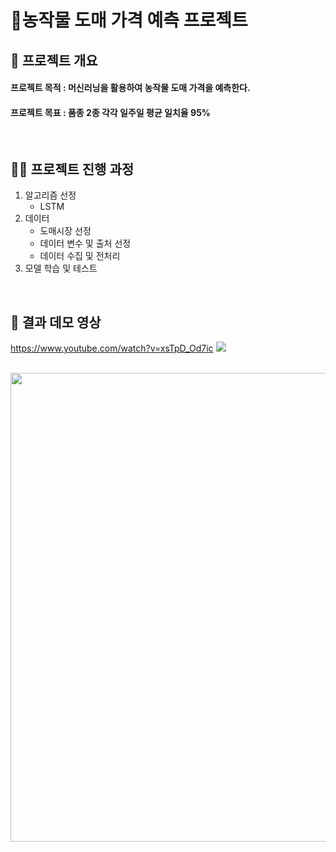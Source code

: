 # 🌿농작물 도매 가격 예측 프로젝트

## 🌱 프로젝트 개요
#### 프로젝트 목적 : 머신러닝을 활용하여 농작물 도매 가격을 예측한다.
#### 프로젝트 목표 : 품종 2종 각각 일주일 평균 일치율 95%

<br/>

## 👩‍💻 프로젝트 진행 과정
1. 알고리즘 선정
   - LSTM
2. 데이터
   - 도매시장 선정
   - 데이터 변수 및 출처 선정
   - 데이터 수집 및 전처리
3. 모델 학습 및 테스트

<br/>

## 🎥 결과 데모 영상
https://www.youtube.com/watch?v=xsTpD_Od7ic
<a href="https://www.youtube.com/watch?v=xsTpD_Od7ic" target="_blank">
    <img src="https://img.shields.io/badge/ -FF0000?style=social&logo=youtube"/>
</a>

<br/>
<a href="https://www.youtube.com/watch?v=xsTpD_Od7ic" target="_blank">
    <img src="https://img.youtube.com/vi/xsTpD_Od7ic/maxresdefault.jpg" width="750">
</a>
